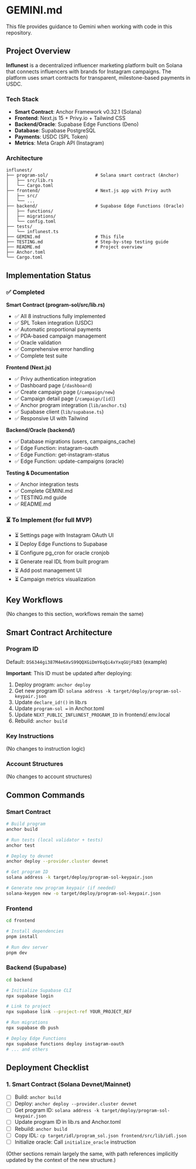 # GEMINI.md

This file provides guidance to Gemini when working with code in this repository.

## Project Overview

**Influnest** is a decentralized influencer marketing platform built on Solana that connects influencers with brands for Instagram campaigns. The platform uses smart contracts for transparent, milestone-based payments in USDC.

### Tech Stack
- **Smart Contract**: Anchor Framework v0.32.1 (Solana)
- **Frontend**: Next.js 15 + Privy.io + Tailwind CSS
- **Backend/Oracle**: Supabase Edge Functions (Deno)
- **Database**: Supabase PostgreSQL
- **Payments**: USDC (SPL Token)
- **Metrics**: Meta Graph API (Instagram)

### Architecture

```
influnest/
├── program-sol/                  # Solana smart contract (Anchor)
│   ├── src/lib.rs
│   └── Cargo.toml
├── frontend/                     # Next.js app with Privy auth
│   ├── src/
│   └── ...
├── backend/                      # Supabase Edge Functions (Oracle)
│   ├── functions/
│   ├── migrations/
│   └── config.toml
├── tests/
│   └── influnest.ts
├── GEMINI.md                     # This file
├── TESTING.md                    # Step-by-step testing guide
├── README.md                     # Project overview
├── Anchor.toml
└── Cargo.toml
```

## Implementation Status

### ✅ Completed

**Smart Contract (program-sol/src/lib.rs)**
- ✅ All 8 instructions fully implemented
- ✅ SPL Token integration (USDC)
- ✅ Automatic proportional payments
- ✅ PDA-based campaign management
- ✅ Oracle validation
- ✅ Comprehensive error handling
- ✅ Complete test suite

**Frontend (Next.js)**
- ✅ Privy authentication integration
- ✅ Dashboard page (`/dashboard`)
- ✅ Create campaign page (`/campaign/new`)
- ✅ Campaign detail page (`/campaign/[id]`)
- ✅ Anchor program integration (`lib/anchor.ts`)
- ✅ Supabase client (`lib/supabase.ts`)
- ✅ Responsive UI with Tailwind

**Backend/Oracle (backend/)**
- ✅ Database migrations (users, campaigns_cache)
- ✅ Edge Function: instagram-oauth
- ✅ Edge Function: get-instagram-status
- ✅ Edge Function: update-campaigns (oracle)

**Testing & Documentation**
- ✅ Anchor integration tests
- ✅ Complete GEMINI.md
- ✅ TESTING.md guide
- ✅ README.md

### ⏳ To Implement (for full MVP)

- ⏳ Settings page with Instagram OAuth UI
- ⏳ Deploy Edge Functions to Supabase
- ⏳ Configure pg_cron for oracle cronjob
- ⏳ Generate real IDL from built program
- ⏳ Add post management UI
- ⏳ Campaign metrics visualization

## Key Workflows

(No changes to this section, workflows remain the same)

## Smart Contract Architecture

### Program ID
Default: `DS6344gi387M4e6XvS99QQXGiDmY6qQi4xYxqGUjFbB3` (example)

**Important**: This ID must be updated after deploying:
1. Deploy program: `anchor deploy`
2. Get new program ID: `solana address -k target/deploy/program-sol-keypair.json`
3. Update `declare_id!()` in lib.rs
4. Update `program-sol =` in Anchor.toml
5. Update `NEXT_PUBLIC_INFLUNEST_PROGRAM_ID` in frontend/.env.local
6. Rebuild: `anchor build`

### Key Instructions
(No changes to instruction logic)

### Account Structures
(No changes to account structures)

## Common Commands

### Smart Contract

```bash
# Build program
anchor build

# Run tests (local validator + tests)
anchor test

# Deploy to devnet
anchor deploy --provider.cluster devnet

# Get program ID
solana address -k target/deploy/program-sol-keypair.json

# Generate new program keypair (if needed)
solana-keygen new -o target/deploy/program-sol-keypair.json
```

### Frontend

```bash
cd frontend

# Install dependencies
pnpm install

# Run dev server
pnpm dev
```

### Backend (Supabase)

```bash
cd backend

# Initialize Supabase CLI
npx supabase login

# Link to project
npx supabase link --project-ref YOUR_PROJECT_REF

# Run migrations
npx supabase db push

# Deploy Edge Functions
npx supabase functions deploy instagram-oauth
# ... and others
```

## Deployment Checklist

### 1. Smart Contract (Solana Devnet/Mainnet)
- [ ] Build: `anchor build`
- [ ] Deploy: `anchor deploy --provider.cluster devnet`
- [ ] Get program ID: `solana address -k target/deploy/program-sol-keypair.json`
- [ ] Update program ID in lib.rs and Anchor.toml
- [ ] Rebuild: `anchor build`
- [ ] Copy IDL: `cp target/idl/program_sol.json frontend/src/lib/idl.json`
- [ ] Initialize oracle: Call `initialize_oracle` instruction

(Other sections remain largely the same, with path references implicitly updated by the context of the new structure.)

